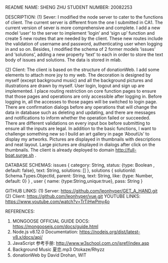 README
NAME: SHENG ZHU
STUDENT NUMBER: 20082253

DESCRIPTION:
(1)	Sever: I modified the node server to cater to the functions of client. The current server is different from the one I submitted in CA1. The current version of sever is more comprehensive and complete. I add a new model ‘user’ to the server to implement ’login’ and ‘sign up’ function and create 5 new routes that are needed by the client. These new routes include the validation of username and password, authenticating user when logging in and so on. Besides, I modified the schema of 2 former models ‘issues’ and ‘solutions’, adding a new property ‘text’ to each in order to store the text body of issues and solutions. The data is stored in mlab.

(2)	Client: The client is based on the structure of donationWeb. I add some elements to attach more joy to my web. The decoration is designed by myself (except background music) and all the background pictures and illustrations are drawn by myself. User login, logout and sign up are implemented. I place routing restriction on core function pages to ensure that those pages and operations are only accessible after logging in. Before logging in, all the accesses to those pages will be switched to login page. There are confirmation dialogs before any operations that will change the data in database such as deleting and updating, and there are messages and notifications to inform whether the operation failed or succeeded. There are different validations on every input box before submitting to ensure all the inputs are legal. In addition to the basic functions, I want to challenge something new so I build an art gallery in page ‘AboutUs’ to display my artworks. Pictures are displayed in thumbnails with descriptions and neat layout. Large pictures are displayed in dialogs after click on the thumbnails. The client is already deployed to domain http://full-boat.surge.sh .

DATABASE SCHEMAS:
issues {
category: String,
status: {type: Boolean , default: false},
text: String,
solutions: []
},
solutions {
solutionId: Schema.Types.ObjectId,
parent: String,
text: String,
like: {type: Number, default: 0}
} ,
user {
name: {type:String,unique:true},
pass: String
}

GITHUB LINKS:
(1)	Server: https://github.com/leonhyper/GET_A_HAND.git
(2)	Client: https://github.com/leonhyper/vue.git
YOUTUBE LINKS: https://www.youtube.com/watch?v=TrTiHwPmy4o

REFERENCES:
1.	MONGOOSE OFFICIAL GUIDE DOCS: https://mongoosejs.com/docs/guide.html 
2.	Node.js v8.12.0 Documentation: https://nodejs.org/dist/latest-v8.x/docs/api/
3.	JavaScript 参考手册: http://www.w3school.com.cn/jsref/index.asp
4.	Background Music 夏恋.mp3 Otokaze/Rhyzz
5.	donationWeb by David Drohan, WIT 
